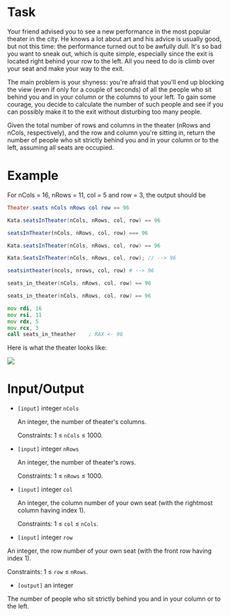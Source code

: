 # Task
Your friend advised you to see a new performance in the most popular theater in the city. He knows a lot about art and his advice is usually good, but not this time: the performance turned out to be awfully dull. It's so bad you want to sneak out, which is quite simple, especially since the exit is located right behind your row to the left. All you need to do is climb over your seat and make your way to the exit.

 The main problem is your shyness: you're afraid that you'll end up blocking the view (even if only for a couple of seconds) of all the people who sit behind you and in your column or the columns to your left. To gain some courage, you decide to calculate the number of such people and see if you can possibly make it to the exit without disturbing too many people.

 Given the total number of rows and columns in the theater (nRows and nCols, respectively), and the row and column you're sitting in, return the number of people who sit strictly behind you and in your column or to the left, assuming all seats are occupied.

# Example

 For nCols = 16, nRows = 11, col = 5 and row = 3, the output should be

```elm
Theater.seats nCols nRows col row == 96
```
```groovy
Kata.seatsInTheater(nCols, nRows, col, row) == 96
```
```javascript
seatsInTheater(nCols, nRows, col, row) === 96
```
```java
Kata.seatsInTheater(nCols, nRows, col, row) == 96
```
```csharp
Kata.SeatsInTheater(nCols, nRows, col, row); // --> 96
```
```julia
seatsintheater(ncols, nrows, col, row) # --> 96
```
```c
seats_in_theater(nCols, nRows, col, row) == 96
```
```cpp
seats_in_theater(nCols, nRows, col, row) == 96
```
```asm
mov rdi, 16
mov rsi, 11
mov rdx, 5
mov rcx, 3
call seats_in_theather    ; RAX <- 96
```

 Here is what the theater looks like:

 ![](https://files.gitter.im/myjinxin2015/eAjZ/blob)

# Input/Output


 - `[input]` integer `nCols`

   An integer, the number of theater's columns.

   Constraints: 1 ≤ `nCols` ≤ 1000.

 - `[input]` integer `nRows`

   An integer, the number of theater's rows.

   Constraints: 1 ≤ `nRows` ≤ 1000.

 - `[input]` integer `col`

   An integer, the column number of your own seat (with the rightmost column having index 1).

   Constraints: 1 ≤ `col` ≤ `nCols`.

 - `[input]` integer `row`

  An integer, the row number of your own seat (with the front row having index 1).

  Constraints: 1 ≤ `row` ≤ `nRows`.

 - `[output]` an integer

  The number of people who sit strictly behind you and in your column or to the left.